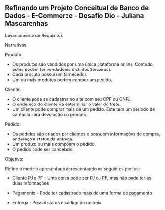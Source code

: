 ## Refinando um Projeto Conceitual de Banco de Dados - E-Commerce - Desafio Dio - Juliana Mascarenhas

Levantamento de Requisitos

Narrativas 

Produto:
- Os produtos são vendidos por uma única plataforma online. Contudo, estes podem ter vendedores distintos(terceiros).
- Cada produto possui um fornecedor.
- Um ou mais produtos podem compor um pedido.

Cliente:
- O cliente pode se cadastrar no site com seu CPF ou CNPJ.
- O endereço do cliente irá determinar o valor do frete.
- Um cliente pode comprar mais de um pedido. Este tem um período de carência para devolução do produto.

Pedido:

- Os pedidos são criados por clientes e possuem informações de compra, endereço e status da entrega.
- Um produto ou mais compõem o pedido.
- O pedido pode ser cancelado.

Objetivo:

Refine o modelo apresentado acrescentando os seguintes pontos:

- Cliente PJ e PF - Uma conta pode ser PJ ou PF, mas não pode ter as duas informações

- Pagamento - Pode ter cadastrado mais de uma forma de pagamento

- Entrega - Possui status e código de rastreio



